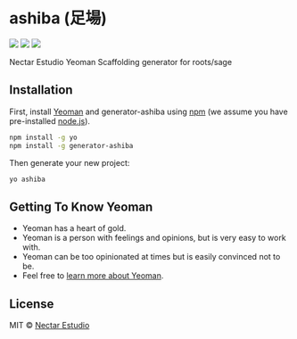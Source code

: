 # ashiba (足​場)

![](https://img.shields.io/npm/v/generator-ashiba.svg?style=flat)
![](https://img.shields.io/david/nectarestudio/generator-ashiba.svg?style=flat)
![](https://img.shields.io/npm/dt/generator-ashiba.svg?style=flat)

Nectar Estudio Yeoman Scaffolding generator for roots/sage

## Installation

First, install [Yeoman](http://yeoman.io) and generator-ashiba using [npm](https://www.npmjs.com/) (we assume you have pre-installed [node.js](https://nodejs.org/)).

```bash
npm install -g yo
npm install -g generator-ashiba
```

Then generate your new project:

```bash
yo ashiba
```

## Getting To Know Yeoman

 * Yeoman has a heart of gold.
 * Yeoman is a person with feelings and opinions, but is very easy to work with.
 * Yeoman can be too opinionated at times but is easily convinced not to be.
 * Feel free to [learn more about Yeoman](http://yeoman.io/).

## License

MIT © [Nectar Estudio](https://www.nectarestudio.com)
